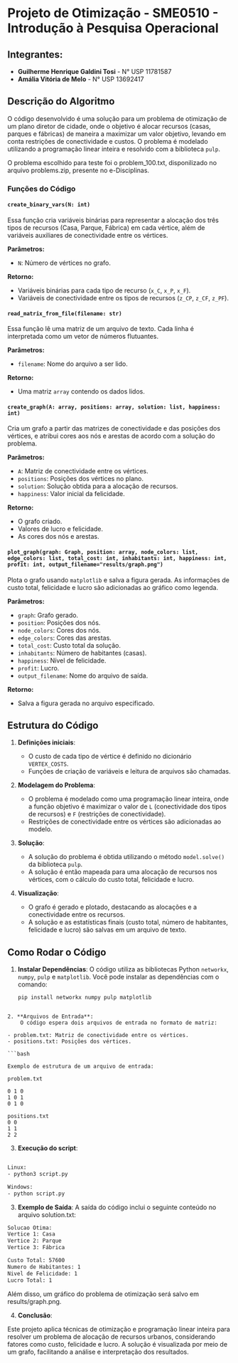 # Projeto de Otimização - SME0510 - Introdução à Pesquisa Operacional

## Integrantes:
- **Guilherme Henrique Galdini Tosi** - N° USP 11781587
- **Amália Vitória de Melo** - N° USP 13692417

## Descrição do Algoritmo

O código desenvolvido é uma solução para um problema de otimização de um plano diretor de cidade, onde o objetivo é alocar recursos (casas, parques e fábricas) de maneira a maximizar um valor objetivo, levando em conta restrições de conectividade e custos. O problema é modelado utilizando a programação linear inteira e resolvido com a biblioteca `pulp`.

O problema escolhido para teste foi o problem_100.txt, disponilizado no arquivo problems.zip, presente no e-Disciplinas.

### Funções do Código

#### `create_binary_vars(N: int)`

Essa função cria variáveis binárias para representar a alocação dos três tipos de recursos (Casa, Parque, Fábrica) em cada vértice, além de variáveis auxiliares de conectividade entre os vértices.

**Parâmetros:**
- `N`: Número de vértices no grafo.

**Retorno:**
- Variáveis binárias para cada tipo de recurso (`x_C`, `x_P`, `x_F`).
- Variáveis de conectividade entre os tipos de recursos (`z_CP`, `z_CF`, `z_PF`).

#### `read_matrix_from_file(filename: str)`

Essa função lê uma matriz de um arquivo de texto. Cada linha é interpretada como um vetor de números flutuantes.

**Parâmetros:**
- `filename`: Nome do arquivo a ser lido.

**Retorno:**
- Uma matriz `array` contendo os dados lidos.

#### `create_graph(A: array, positions: array, solution: list, happiness: int)`

Cria um grafo a partir das matrizes de conectividade e das posições dos vértices, e atribui cores aos nós e arestas de acordo com a solução do problema.

**Parâmetros:**
- `A`: Matriz de conectividade entre os vértices.
- `positions`: Posições dos vértices no plano.
- `solution`: Solução obtida para a alocação de recursos.
- `happiness`: Valor inicial da felicidade.

**Retorno:**
- O grafo criado.
- Valores de lucro e felicidade.
- As cores dos nós e arestas.

#### `plot_graph(graph: Graph, position: array, node_colors: list, edge_colors: list, total_cost: int, inhabitants: int, happiness: int, profit: int, output_filename="results/graph.png")`

Plota o grafo usando `matplotlib` e salva a figura gerada. As informações de custo total, felicidade e lucro são adicionadas ao gráfico como legenda.

**Parâmetros:**
- `graph`: Grafo gerado.
- `position`: Posições dos nós.
- `node_colors`: Cores dos nós.
- `edge_colors`: Cores das arestas.
- `total_cost`: Custo total da solução.
- `inhabitants`: Número de habitantes (casas).
- `happiness`: Nível de felicidade.
- `profit`: Lucro.
- `output_filename`: Nome do arquivo de saída.

**Retorno:**
- Salva a figura gerada no arquivo especificado.

## Estrutura do Código

1. **Definições iniciais**: 
   - O custo de cada tipo de vértice é definido no dicionário `VERTEX_COSTS`.
   - Funções de criação de variáveis e leitura de arquivos são chamadas.

2. **Modelagem do Problema**:
   - O problema é modelado como uma programação linear inteira, onde a função objetivo é maximizar o valor de `L` (conectividade dos tipos de recursos) e `F` (restrições de conectividade).
   - Restrições de conectividade entre os vértices são adicionadas ao modelo.

3. **Solução**:
   - A solução do problema é obtida utilizando o método `model.solve()` da biblioteca `pulp`.
   - A solução é então mapeada para uma alocação de recursos nos vértices, com o cálculo do custo total, felicidade e lucro.

4. **Visualização**:
   - O grafo é gerado e plotado, destacando as alocações e a conectividade entre os recursos.
   - A solução e as estatísticas finais (custo total, número de habitantes, felicidade e lucro) são salvas em um arquivo de texto.

## Como Rodar o Código

1. **Instalar Dependências**:
   O código utiliza as bibliotecas Python `networkx`, `numpy`, `pulp` e `matplotlib`. Você pode instalar as dependências com o comando:

   ```bash
   pip install networkx numpy pulp matplotlib
```

2. **Arquivos de Entrada**: 
    O código espera dois arquivos de entrada no formato de matriz:

- problem.txt: Matriz de conectividade entre os vértices.
- positions.txt: Posições dos vértices.

```bash

Exemplo de estrutura de um arquivo de entrada:

problem.txt

0 1 0
1 0 1
0 1 0

positions.txt
0 0
1 1
2 2
```

3. **Execução do script**:

```bash

Linux:
- python3 script.py

Windows:
- python script.py

```

3. **Exemplo de Saída**:
A saída do código inclui o seguinte conteúdo no arquivo solution.txt:

```bash
Solucao Otima:
Vertice 1: Casa
Vertice 2: Parque
Vertice 3: Fábrica

Custo Total: 57600
Numero de Habitantes: 1
Nivel de Felicidade: 1
Lucro Total: 1
```

Além disso, um gráfico do problema de otimização será salvo em results/graph.png.

4. **Conclusão**:

Este projeto aplica técnicas de otimização e programação linear inteira para resolver um problema de alocação de recursos urbanos, considerando fatores como custo, felicidade e lucro. A solução é visualizada por meio de um grafo, facilitando a análise e interpretação dos resultados.